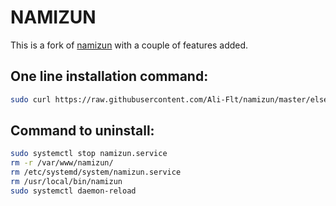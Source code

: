 # NAMIZUN

This is a fork of [namizun](https://github.com/malkemit/namizun) with a couple of features added.

## One line installation command:

```bash
sudo curl https://raw.githubusercontent.com/Ali-Flt/namizun/master/else/setup.sh | sudo bash
```

## Command to uninstall:
```bash
sudo systemctl stop namizun.service
rm -r /var/www/namizun/
rm /etc/systemd/system/namizun.service
rm /usr/local/bin/namizun
sudo systemctl daemon-reload
```